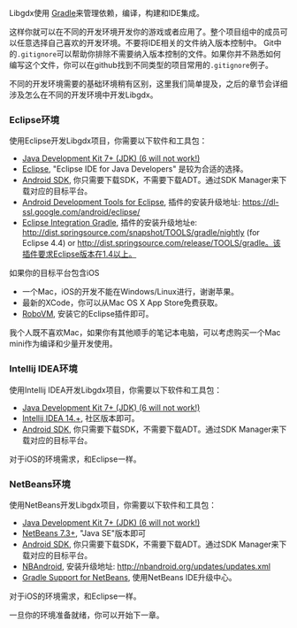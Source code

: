 Libgdx使用 [Gradle](http://www.gradle.org/)来管理依赖，编译，构建和IDE集成。

这样你就可以在不同的开发环境开发你的游戏或者应用了。整个项目组中的成员可以任意选择自己喜欢的开发环境。不要将IDE相关的文件纳入版本控制中。
Git中的`.gitignore`可以帮助你排除不需要纳入版本控制的文件。如果你并不熟悉如何编写这个文件，你可以在github找到不同类型的项目常用的`.gitignore`例子。

不同的开发环境需要的基础环境稍有区别，这里我们简单提及，之后的章节会详细涉及怎么在不同的开发环境中开发Libgdx。

### Eclipse环境
使用Eclipse开发Libgdx项目，你需要以下软件和工具包：

  * [Java Development Kit 7+ (JDK) (6 will not work!)](http://www.oracle.com/technetwork/java/javase/downloads/index.html)
  * [Eclipse](http://www.eclipse.org/downloads/), "Eclipse IDE for Java Developers" 是较为合适的选择。
  * [Android SDK](http://developer.android.com/sdk/installing.html), 你只需要下载SDK，不需要下载ADT。通过SDK Manager来下载对应的目标平台。
  * [Android Development Tools for Eclipse](http://developer.android.com/tools/sdk/eclipse-adt.html), 插件的安装升级地址: https://dl-ssl.google.com/android/eclipse/
  * [Eclipse Integration Gradle](https://github.com/spring-projects/eclipse-integration-gradle/), 插件的安装升级地址e: http://dist.springsource.com/snapshot/TOOLS/gradle/nightly (for Eclipse 4.4) or http://dist.springsource.com/release/TOOLS/gradle。该插件要求Eclipse版本在1.4以上。

如果你的目标平台包含iOS

  * 一个Mac，iOS的开发不能在Windows/Linux进行，谢谢苹果。
  * 最新的XCode，你可以从Mac OS X App Store免费获取。
  * [RoboVM](http://www.robovm.com/docs#robovm-for-eclipse), 安装它的Eclipse插件即可。

我个人既不喜欢Mac，如果你有其他顺手的笔记本电脑，可以考虑购买一个Mac mini作为编译和少量开发使用。

### Intellij IDEA环境
使用Intellij IDEA开发Libgdx项目，你需要以下软件和工具包：

  * [Java Development Kit 7+ (JDK) (6 will not work!)](http://www.oracle.com/technetwork/java/javase/downloads/index.html)
  * [Intellij IDEA 14.+](http://www.jetbrains.com/idea/download/), 社区版本即可。
  * [Android SDK](http://developer.android.com/sdk/installing.html), 你只需要下载SDK，不需要下载ADT。通过SDK Manager来下载对应的目标平台。

对于iOS的环境需求，和Eclipse一样。

### NetBeans环境
使用NetBeans开发Libgdx项目，你需要以下软件和工具包：

  * [Java Development Kit 7+ (JDK) (6 will not work!)](http://www.oracle.com/technetwork/java/javase/downloads/index.html)
  * [NetBeans 7.3+](https://netbeans.org/downloads/), "Java SE"版本即可
  * [Android SDK](http://developer.android.com/sdk/installing.html), 你只需要下载SDK，不需要下载ADT。通过SDK Manager来下载对应的目标平台。
  * [NBAndroid](http://www.nbandroid.org), 安装升级地址: http://nbandroid.org/updates/updates.xml
  * [Gradle Support for NetBeans](https://github.com/kelemen/netbeans-gradle-project), 使用NetBeans IDE升级中心。

对于iOS的环境需求，和Eclipse一样。

一旦你的环境准备就绪，你可以开始下一章。